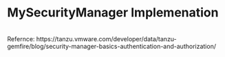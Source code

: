 # MySecurityManager Implemenation
<br />
Refernce: https://tanzu.vmware.com/developer/data/tanzu-gemfire/blog/security-manager-basics-authentication-and-authorization/
